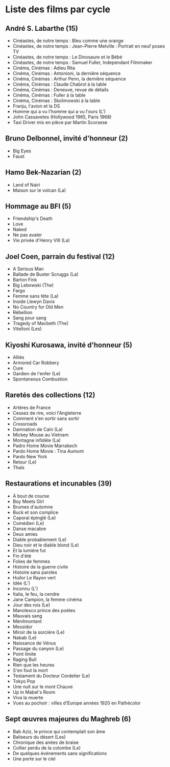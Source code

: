 # Liste des films par cycle

## André S. Labarthe (15)

  * Cinéastes, de notre temps : Bleu comme une orange  
  * Cinéastes, de notre temps : Jean-Pierre Melville : Portrait en neuf poses TV  
  * Cinéastes, de notre temps : Le Dinosaure et le Bébé  
  * Cinéastes, de notre temps : Samuel Fuller, Independant Filmmaker  
  * Cinéma, Cinémas : Adieu Rita  
  * Cinéma, Cinémas : Antonioni, la dernière séquence  
  * Cinéma, Cinémas : Arthur Penn, la dernière séquence  
  * Cinéma, Cinémas : Claude Chabrol à la table  
  * Cinéma, Cinémas : Deneuve, revue de détails  
  * Cinéma, Cinémas : Fuller à la table  
  * Cinéma, Cinémas : Skolimowski à la table  
  * Franju, l'avion et la DS  
  * Homme qui a vu l'homme qui a vu l'ours (L')  
  * John Cassavetes (Hollywood 1965, Paris 1968)  
  * Taxi Driver mis en pièce par Martin Scorsese

## Bruno Delbonnel, invité d'honneur (2)

  * Big Eyes  
  * Faust

## Hamo Bek-Nazarian (2)

  * Land of Nairi  
  * Maison sur le volcan (La)

## Hommage au BFI (5)

  * Friendship's Death  
  * Love  
  * Naked  
  * Ne pas avaler  
  * Vie privée d'Henry VIII (La)

## Joel Coen, parrain du festival (12)

  * A Serious Man  
  * Ballade de Buster Scruggs (La)  
  * Barton Fink  
  * Big Lebowski (The)  
  * Fargo  
  * Femme sans tête (La)  
  * Inside Llewyn Davis  
  * No Country for Old Men  
  * Rébellion  
  * Sang pour sang  
  * Tragedy of Macbeth (The)  
  * Vitelloni (Les)

## Kiyoshi Kurosawa, invité d'honneur (5)

  * Alliés  
  * Armored Car Robbery  
  * Cure  
  * Gardien de l'enfer (Le)  
  * Spontaneous Combustion

## Raretés des collections (12)

  * Artères de France  
  * Cessez de rire, voici l'Angleterre  
  * Comment s'en sortir sans sortir  
  * Crossroads  
  * Damnation de Caïn (La)  
  * Mickey Mouse au Vietnam  
  * Montagne infidèle (La)  
  * Padro Home Movie Marrakech  
  * Pardo Home Movie : Tina Aumont  
  * Pardo New York  
  * Retour (Le)  
  * Thaïs

## Restaurations et incunables (39)

  * À bout de course  
  * Boy Meets Girl  
  * Brumes d'automne  
  * Buck et son complice  
  * Caporal épinglé (Le)  
  * Comédien (Le)  
  * Danse macabre  
  * Deux amies  
  * Diable probablement (Le)  
  * Dieu noir et le diable blond (Le)  
  * Et la lumière fut  
  * Fin d'été  
  * Folies de femmes  
  * Histoire de la guerre civile  
  * Histoire sans paroles  
  * Huilor Le Rayon vert  
  * Idée (L')  
  * Inconnu (L')  
  * Italia, le feu, la cendre  
  * Jane Campion, la femme cinéma  
  * Jour des rois (Le)  
  * Manolesco prince des poètes  
  * Mauvais sang  
  * Ménilmontant  
  * Messidor  
  * Miroir de la sorcière (Le)  
  * Nabab (Le)  
  * Naissance de Vénus  
  * Passage du canyon (Le)  
  * Point limite  
  * Raging Bull  
  * Rien que les heures  
  * S'en fout la mort  
  * Testament du Docteur Cordelier (Le)  
  * Tokyo Pop  
  * Une nuit sur le mont Chauve  
  * Up in Mabel's Room  
  * Viva la muerte  
  * Vues au pochoir : villes d'Europe années 1920 en Pathécolor

## Sept œuvres majeures du Maghreb (6)

  * Bab Aziz, le prince qui contemplait son âme  
  * Baliseurs du désert (Les)  
  * Chronique des anées de braise  
  * Collier perdu de la colombe (Le)  
  * De quelques événements sans significations  
  * Une porte sur le ciel  
